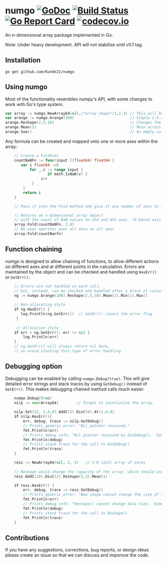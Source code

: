 # numgo [![GoDoc](https://godoc.org/github.com/Kunde21/numgo?status.svg)](https://godoc.org/github.com/Kunde21/numgo) [![Build Status](https://travis-ci.org/Kunde21/numgo.svg?branch=master)](https://travis-ci.org/Kunde21/numgo) [![Go Report Card](https://goreportcard.com/badge/github.com/Kunde21/numgo)](https://goreportcard.com/report/github.com/Kunde21/numgo) [![codecov.io](https://codecov.io/github/Kunde21/numgo/coverage.svg?branch=master)](https://codecov.io/github/Kunde21/numgo?branch=master)

An n-dimensional array package implemented in Go.  

Note:  Under heavy development.  API will not stabilize until v0.1 tag.

## Installation 

```
go get github.com/Kunde21/numgo
```

## Using numgo

Most of the functionality resembles numpy's API, with some changes to work with Go's type system.  

```go
var array := numgo.NewArray64(nil,/*array shape*/1,2,3)	// This will be filled with zeros by default
var arange := numgo.Arange(100)                         // Simple 1-D array filled with incrementing numbers
arange.Reshape(2,5,10)                                  // Changes the shape from 1-D to 3-D
arange.Mean(2)                                          // Mean across axis 2, returning a 2-D (2x5) array
arange.Sum()                                            // An empty call operates over all data on all axes
```

Any formula can be created and mapped onto one or more axes within the array:

```go
	// Create a FoldFunc
	countNaNFn := func(input []float64) float64 {
	   var i float64 :=0
	       for _,v := range input {
	       	       if math.IsNaN(v) {
				i++
			}
		}
		return i
	}

	// Pass it into the Fold method and give it any number of axes to fold over

	// Returns an n-dimensional array object 
	// with the count of NaN values on 2nd and 4th axes. (0-based axis count)
	array.Fold(countNaNFn, 2,4) 
	// No axes operates over all data on all axes
	array.Fold(countNanfn)
```

## Function chaining

numgo is designed to allow chaining of functions, to allow different actions on different axes and at different points in the calculation.  Errors are maintained by the object and can be checked and handled using `HasErr()` or `GetErr()`:

```go
	// Errors are not handled on each call, 
	// but, instead, can be checked and handled after a block of calculations
	ng := numgo.Arange(100).Reshape(2,5,10).Mean(2).Min(1).Max()
	
	// Non-allocating style
	if ng.HasErr() {
	   log.Println(ng.GetErr())  // GetErr() clears the error flag
	 }
	   
	 // Allocation style
	if err = ng.GetErr(); err != nil {  
		log.Println(err)
	}
	// ng.GetErr() will always return nil here, 
	// so avoid stacking this type of error handling 
```

## Debugging option

Debugging can be enabled by calling `numgo.Debug(true)`.  This will give detailed error strings and stack traces by using `GetDebug()` instead of `GetErr()`.  This makes debugging chained method calls much easier.

```go
	numgo.Debug(true)
	nilp := new(Array64)		// Forgot to inintialize the array.
	
	nilp.Set(12, 1,4,0).AddC(2).DivC(6).At(1,4,0)
	if nilp.HasErr(){
		err, debug, trace := nilp.GetDebug()
		// Prints generic error: "Nil pointer received."
		fmt.Println(err)
		// Prints debug info: "Nil pointer received by GetDebug().  Source array was not initialized."
		fmt.Println(debug)
		// Prints stack trace for the call to GetDebug()
		fmt.Println(trace)
	}

	resz := NewArray64(nil, 2, 5)   // 2-D (2x5) array of zeros
	
	// Reshape would change the capacity of the array, which should use Resize
	resz.AddC(10).DivC(2).Reshape(3,3).Mean(1)  

	if resz.HasErr() {
	   	err, debug, trace := resz.GetDebug()
		// Prints generic error: "New shape cannot change the size of the array."
		fmt.Println(err)
		// Prints debug info: "Reshape() cannot change data size.  Dimensions: [2,5] reshape: [3,3]"
		fmt.Println(debug)
		// Prints stack trace for the call to Reshape()
		fmt.Println(trace)
	}

```

## Contributions

If you have any suggestions, corrections, bug reports, or design ideas please create an issue so that we can discuss and imporove the code.  
